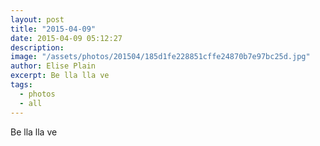 ```yaml
---
layout: post
title: "2015-04-09"
date: 2015-04-09 05:12:27
description: 
image: "/assets/photos/201504/185d1fe228851cffe24870b7e97bc25d.jpg"
author: Elise Plain
excerpt: Be lla lla ve
tags: 
  - photos
  - all
---
```


Be lla lla ve
<p></p>
